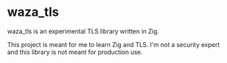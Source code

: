 waza_tls
========

waza_tls is an experimental TLS library written in Zig.

This project is meant for me to learn Zig and TLS.
I'm not a security expert and this library is not meant for production use.
